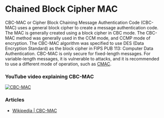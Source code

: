 # Chained Block Cipher MAC
CBC-MAC or Cipher Block Chaining Message Authentication Code (CBC-MAC) uses a general block cipher to create a message authentication code. The MAC is generally created using a block cipher in CBC mode. The CBC-MAC method was generally used in the CCM mode, and CCMP mode of encryption. The CBC-MAC algorithm was specified to use DES (Data Encryption Standard) as the block cipher in FIPS PUB 113: Computer Data Authentication. CBC-MAC is only secure for fixed-length messages. For variable-length messages, it is vulnerable to attacks, and it is recommended to use a different mode of operation, such as [CMAC](./CMAC_Cipher-based%20MAC.md).

### YouTube video explaining CBC-MAC
[![CBC-MAC](https://img.youtube.com/vi/OvoJ-6If1Os/sddefault.jpg)](https://www.youtube.com/watch?v=OvoJ-6If1Os)

### Articles
- [Wikipedia | CBC-MAC](https://en.wikipedia.org/wiki/CBC-MAC)